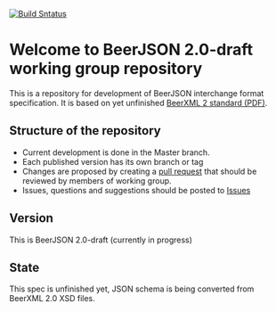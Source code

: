 [![Build Sntatus](https://travis-ci.org/beerjson/beerjson.svg?branch=preparing-beerjson-2.0)](https://travis-ci.org/beerjson/beerjson)

# Welcome to BeerJSON 2.0-draft working group repository
This is a repository for development of BeerJSON interchange format specification. It is based on yet unfinished [BeerXML 2 standard (PDF)](http://users.speakeasy.net/%7Eantonw/beer_xml/BeerXML_v2_01.pdf).

## Structure of the repository
* Current development is done in the Master branch.
* Each published version has its own branch or tag
* Changes are proposed by creating a [pull request](https://github.com/beerjson/beerjson/pulls) that should be reviewed by members of working group.
* Issues, questions and suggestions should be posted to [Issues](https://github.com/beerjson/beerjson/issues)

## Version
This is BeerJSON 2.0-draft (currently in progress)

## State
This spec is unfinished yet, JSON schema is being converted from BeerXML 2.0 XSD files.

